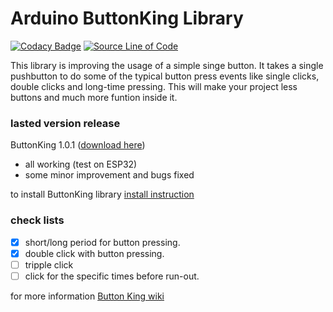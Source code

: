 Arduino ButtonKing Library
===

[![Codacy Badge](https://api.codacy.com/project/badge/Grade/1cd1f2b79232424a98b6c1aa227dee7d)](https://app.codacy.com/app/TanPitch/ButtonKing?utm_source=github.com&utm_medium=referral&utm_content=TanPitch/ButtonKing&utm_campaign=Badge_Grade_Dashboard)
[![Source Line of Code](https://img.shields.io/badge/Lines%20Of%20Code-380-brightgreen.svg)](https://github.com/TanPitch/ButtonKing)

This library is improving the usage of a simple singe button.
It takes a single pushbutton to do some of the typical button press events like single clicks, double clicks and long-time pressing.
This will make your project less buttons and much more funtion inside it.

### lasted version release

ButtonKing 1.0.1 ([download here](https://github.com/TanPitch/ButtonKing/releases/tag/1.0.1))

* all working (test on ESP32)
* some minor improvement and bugs fixed

to install ButtonKing library
[install instruction](https://github.com/TanPitch/ButtonKing/wiki/How-to-install-ButtonKing)

### check lists

- [x] short/long period for button pressing.
- [x] double click with button pressing.
- [ ] tripple click
- [ ] click for the specific times before run-out.

for more information
[Button King wiki](https://github.com/TanPitch/ButtonKing/wiki)

